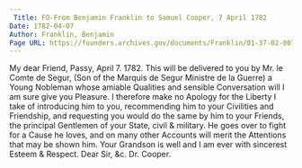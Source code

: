 ```yaml
---
 Title: FO-From Benjamin Franklin to Samuel Cooper, 7 April 1782
Date: 1782-04-07
Author: Franklin, Benjamin
Page URL: https://founders.archives.gov/documents/Franklin/01-37-02-0070
---
```


My dear Friend,
Passy, April 7. 1782.
This will be delivered to you by Mr. le Comte de Segur, (Son of the Marquis de Segur Ministre de la Guerre) a Young Nobleman whose amiable Qualities and sensible Conversation will I am sure give you Pleasure. I therefore make no Apology for the Liberty I take of introducing him to you, recommending him to your Civilities and Friendship, and requesting you would do the same by him to your Friends, the principal Gentlemen of your State, civil & military. He goes over to fight for a Cause he loves, and on many other Accounts will merit the Attentions that may be shown him. Your Grandson is well and I am ever with sincerest Esteem & Respect. Dear Sir, &c.
Dr. Cooper.

